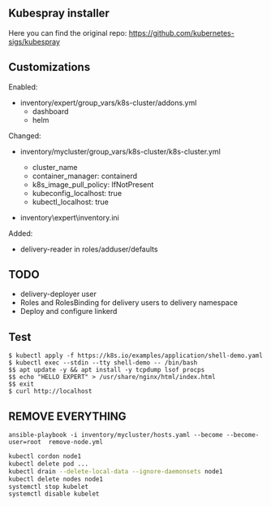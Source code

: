 ## Kubespray installer
Here you can find the original repo: https://github.com/kubernetes-sigs/kubespray

## Customizations

Enabled:
- inventory/expert/group_vars/k8s-cluster/addons.yml
	- dashboard
	- helm

Changed:
- inventory/mycluster/group_vars/k8s-cluster/k8s-cluster.yml
	- cluster_name
	- container_manager: containerd
	- k8s_image_pull_policy: IfNotPresent
	- kubeconfig_localhost: true
	- kubectl_localhost: true

- inventory\expert\inventory.ini

Added:
- delivery-reader in roles/adduser/defaults

## TODO
- delivery-deployer user
- Roles and RolesBinding for delivery users to delivery namespace
- Deploy and configure linkerd


## Test 
```SH
$ kubectl apply -f https://k8s.io/examples/application/shell-demo.yaml  
$ kubectl exec --stdin --tty shell-demo -- /bin/bash  
$$ apt update -y && apt install -y tcpdump lsof procps  
$$ echo "HELLO EXPERT" > /usr/share/nginx/html/index.html  
$$ exit  
$ curl http://localhost  
```

## REMOVE EVERYTHING
`ansible-playbook -i inventory/mycluster/hosts.yaml --become --become-user=root  remove-node.yml`  

```bash
kubectl cordon node1
kubectl delete pod ...
kubectl drain --delete-local-data --ignore-daemonsets node1
kubectl delete nodes node1
systemctl stop kubelet
systemctl disable kubelet
```